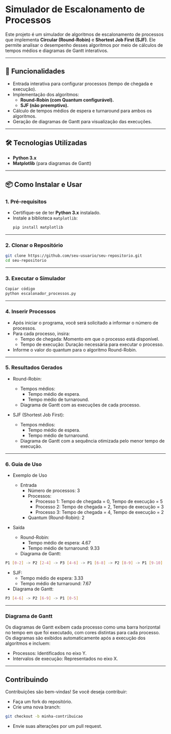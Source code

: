 # Simulador de Escalonamento de Processos

Este projeto é um simulador de algoritmos de escalonamento de processos que implementa **Circular (Round-Robin)** e **Shortest Job First (SJF)**. Ele permite analisar o desempenho desses algoritmos por meio de cálculos de tempos médios e diagramas de Gantt interativos.

---

## 🚀 Funcionalidades

- Entrada interativa para configurar processos (tempo de chegada e execução).
- Implementação dos algoritmos:
  - **Round-Robin (com Quantum configurável).**
  - **SJF (não preemptivo).**
- Cálculo de tempos médios de espera e turnaround para ambos os algoritmos.
- Geração de diagramas de Gantt para visualização das execuções.

---

## 🛠️ Tecnologias Utilizadas

- **Python 3.x**
- **Matplotlib** (para diagramas de Gantt)

---

## 📦 Como Instalar e Usar

### 1. Pré-requisitos

- Certifique-se de ter **Python 3.x** instalado.
- Instale a biblioteca `matplotlib`:
  ```sh
  pip install matplotlib
  ```

---

### 2. Clonar o Repositório
  ```sh
git clone https://github.com/seu-usuario/seu-repositorio.git
cd seu-repositorio
  ```
---

### 3. Executar o Simulador
  ```bash
Copiar código
python escalonador_processos.py
  ```

---

### 4. Inserir Processos

- Após iniciar o programa, você será solicitado a informar o número de processos.
- Para cada processo, insira:
  - Tempo de chegada: Momento em que o processo está disponível.
  - Tempo de execução: Duração necessária para executar o processo.
- Informe o valor do quantum para o algoritmo Round-Robin.

---

### 5. Resultados Gerados

- Round-Robin:
  - Tempos médios:
    - Tempo médio de espera.
    - Tempo médio de turnaround.
  - Diagrama de Gantt com as execuções de cada processo.

- SJF (Shortest Job First):
  - Tempos médios:
    - Tempo médio de espera.
    - Tempo médio de turnaround.
  - Diagrama de Gantt com a sequência otimizada pelo menor tempo de execução.

---

### 6. Guia de Uso

- Exemplo de Uso
  - Entrada
    - Número de processos: 3
    - Processos:
      - Processo 1: Tempo de chegada = 0, Tempo de execução = 5
      - Processo 2: Tempo de chegada = 2, Tempo de execução = 3
      - Processo 3: Tempo de chegada = 4, Tempo de execução = 2
    - Quantum (Round-Robin): 2

- Saída
  
  - Round-Robin:
    - Tempo médio de espera: 4.67
    - Tempo médio de turnaround: 9.33
  - Diagrama de Gantt:
```sh
P1 [0-2] -> P2 [2-4] -> P3 [4-6] -> P1 [6-8] -> P2 [8-9] -> P1 [9-10]
```

  - SJF:
    - Tempo médio de espera: 3.33
    - Tempo médio de turnaround: 7.67
  - Diagrama de Gantt:
```sh
P3 [4-6] -> P2 [6-9] -> P1 [0-5]
```

---

### Diagrama de Gantt
Os diagramas de Gantt exibem cada processo como uma barra horizontal no tempo em que foi executado, com cores distintas para cada processo. Os diagramas são exibidos automaticamente após a execução dos algoritmos e incluem:

- Processos: Identificados no eixo Y.
- Intervalos de execução: Representados no eixo X.

---

## Contribuindo
Contribuições são bem-vindas!
Se você deseja contribuir:

- Faça um fork do repositório.
- Crie uma nova branch:

```sh
git checkout -b minha-contribuicao
```

- Envie suas alterações por um pull request.


